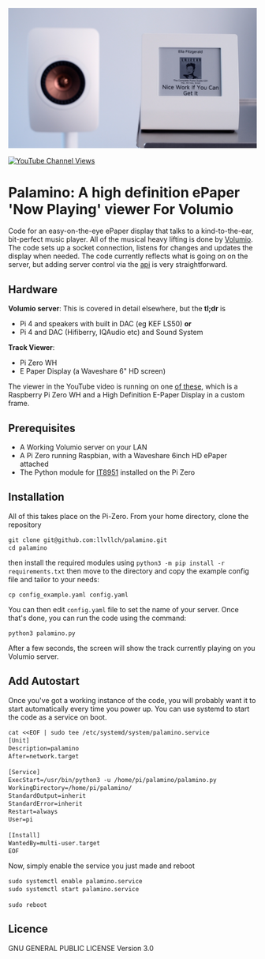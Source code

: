![Action Shot](/images/Dolphin.jpg)

[![YouTube Channel Views](https://img.shields.io/youtube/channel/views/UCz5BOU9J9pB_O0B8-rDjCWQ?label=YouTube&style=social)](https://www.youtube.com/channel/UCz5BOU9J9pB_O0B8-rDjCWQ)

# Palamino: A high definition ePaper 'Now Playing' viewer For Volumio
Code for an easy-on-the-eye ePaper display that talks to a kind-to-the-ear, bit-perfect music player. All of the musical heavy lifting is done by [Volumio](https://github.com/volumio/Volumio2). The code sets up a socket connection, listens for changes and updates the display when needed. The code currently reflects what is going on on the server, but adding server control via the [api](https://volumio.github.io/docs/API/REST_API.html) is very straightforward.

## Hardware
**Volumio server**:
This is covered in detail elsewhere, but the **tl;dr** is

- Pi 4 and speakers with built in DAC (eg KEF LS50) **or**
- Pi 4 and DAC (Hifiberry, IQAudio etc) and Sound System

**Track Viewer**:
- Pi Zero WH
- E Paper Display (a Waveshare 6" HD screen)

The viewer in the YouTube video is running on one [of these](https://www.veeb.ch/store/p/tickerxl), which is a Raspberry Pi Zero WH and a High Definition E-Paper Display in a custom frame.

## Prerequisites
- A Working Volumio server on your LAN
- A Pi Zero running Raspbian, with a Waveshare 6inch HD ePaper attached
- The Python module for [IT8951](https://github.com/GregDMeyer/IT8951) installed on the Pi Zero

## Installation 

All of this takes place on the Pi-Zero. From your home directory, clone the repository 

```
git clone git@github.com:llvllch/palamino.git
cd palamino
```

then install the required modules using `python3 -m pip install -r requirements.txt` then 
move to the directory and copy the example config file and tailor to your needs:
```
cp config_example.yaml config.yaml
```
You can then edit `config.yaml` file to set the name of your server.
Once that's done, you can run the code using the command:
```
python3 palamino.py
```
After a few seconds, the screen will show the track currently playing on you Volumio server.

## Add Autostart

Once you've got a working instance of the code, you will probably want it to start automatically every time you power up. You can use systemd to start the code as a service on boot.

```
cat <<EOF | sudo tee /etc/systemd/system/palamino.service
[Unit]
Description=palamino
After=network.target

[Service]
ExecStart=/usr/bin/python3 -u /home/pi/palamino/palamino.py
WorkingDirectory=/home/pi/palamino/
StandardOutput=inherit
StandardError=inherit
Restart=always
User=pi

[Install]
WantedBy=multi-user.target
EOF
```
Now, simply enable the service you just made and reboot
```  
sudo systemctl enable palamino.service
sudo systemctl start palamino.service

sudo reboot
```
## Licence

GNU GENERAL PUBLIC LICENSE Version 3.0
 
